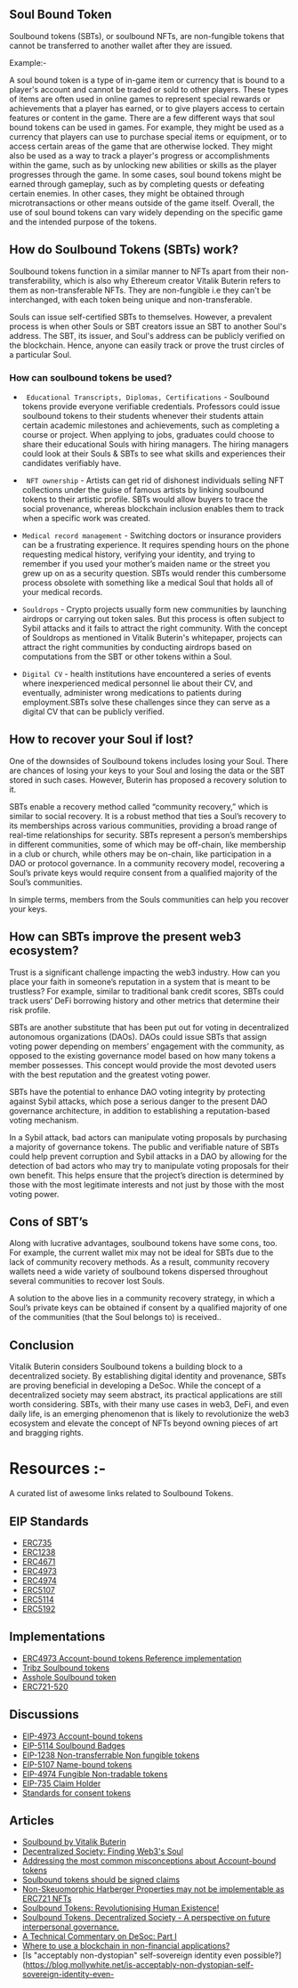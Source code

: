 ## Soul Bound Token

Soulbound tokens (SBTs), or soulbound NFTs, are non-fungible tokens that cannot be transferred to another wallet after they are issued.  
 
Example:- 

A soul bound token is a type of in-game item or currency that is bound to a player's account and cannot be traded or sold to other players. These types of items are often used in online games to represent special rewards or achievements that a player has earned, or to give players access to certain features or content in the game.
There are a few different ways that soul bound tokens can be used in games. For example, they might be used as a currency that players can use to purchase special items or equipment, or to access certain areas of the game that are otherwise locked. They might also be used as a way to track a player's progress or accomplishments within the game, such as by unlocking new abilities or skills as the player progresses through the game.
In some cases, soul bound tokens might be earned through gameplay, such as by completing quests or defeating certain enemies. In other cases, they might be obtained through microtransactions or other means outside of the game itself.
Overall, the use of soul bound tokens can vary widely depending on the specific game and the intended purpose of the tokens.

## How do Soulbound Tokens (SBTs) work?

Soulbound tokens function in a similar manner to NFTs apart from their non-transferability, which is also why Ethereum creator Vitalik Buterin refers to them as non-transferable NFTs. They are non-fungible i.e they can't be interchanged, with each token being unique and non-transferable.

Souls can issue self-certified SBTs to themselves. However, a prevalent process is when other Souls or SBT creators issue an SBT to another Soul's address. The SBT, its issuer, and Soul's address can be publicly verified on the blockchain. Hence, anyone can easily track or prove the trust circles of a particular Soul.

### How can soulbound tokens be used?

- ` Educational Transcripts, Diplomas, Certifications` - Soulbound tokens provide everyone verifiable credentials. Professors could issue soulbound tokens to their students whenever their students attain certain academic milestones and achievements, such as completing a course or project. When applying to jobs, graduates could choose to share their educational Souls with hiring managers. The hiring managers could look at their Souls & SBTs to see what skills and experiences their candidates verifiably have.
- ` NFT ownership` - Artists can get rid of dishonest individuals selling NFT collections under the guise of famous artists by linking soulbound tokens to their artistic profile. SBTs would allow buyers to trace the social provenance, whereas blockchain inclusion enables them to track when a specific work was created.

-  `Medical record management` - Switching doctors or insurance providers can be a frustrating experience. It requires spending hours on the phone requesting medical history, verifying your identity, and trying to remember if you used your mother’s maiden name or the street you grew up on as a security question. SBTs would render this cumbersome process obsolete with something like a medical Soul that holds all of your medical records.
-  `Souldrops` - Crypto projects usually form new communities by launching airdrops or carrying out token sales. But this process is often subject to Sybil attacks and it fails to attract the right community. With the concept of Souldrops as mentioned in Vitalik Buterin's whitepaper, projects can attract the right communities by conducting airdrops based on computations from the SBT or other tokens within a Soul.
-  `Digital CV` - health institutions have encountered a series of events where inexperienced medical personnel lie about their CV, and eventually, administer wrong medications to patients during employment.SBTs solve these challenges since they can serve as a digital CV that can be publicly verified.

## How to recover your Soul if lost?
One of the downsides of Soulbound tokens includes losing your Soul. There are chances of losing your keys to your Soul and losing the data or the SBT stored in such cases. However, Buterin has proposed a recovery solution to it.

SBTs enable a recovery method called “community recovery,” which is similar to social recovery. It is a robust method that ties a Soul’s recovery to its memberships across various communities, providing a broad range of real-time relationships for security. SBTs represent a person’s memberships in different communities, some of which may be off-chain, like membership in a club or church, while others may be on-chain, like participation in a DAO or protocol governance. In a community recovery model, recovering a Soul’s private keys would require consent from a qualified majority of the Soul’s communities.

In simple terms, members from the Souls communities can help you recover your keys.

## How can SBTs improve the present web3 ecosystem?
Trust is a significant challenge impacting the web3 industry. How can you place your faith in someone’s reputation in a system that is meant to be trustless? For example, similar to traditional bank credit scores, SBTs could track users’ DeFi borrowing history and other metrics that determine their risk profile.

SBTs are another substitute that has been put out for voting in decentralized autonomous organizations (DAOs). DAOs could issue SBTs that assign voting power depending on members’ engagement with the community, as opposed to the existing governance model based on how many tokens a member possesses. This concept would provide the most devoted users with the best reputation and the greatest voting power.

SBTs have the potential to enhance DAO voting integrity by protecting against Sybil attacks, which pose a serious danger to the present DAO governance architecture, in addition to establishing a reputation-based voting mechanism.

In a Sybil attack, bad actors can manipulate voting proposals by purchasing a majority of governance tokens. The public and verifiable nature of SBTs could help prevent corruption and Sybil attacks in a DAO by allowing for the detection of bad actors who may try to manipulate voting proposals for their own benefit. This helps ensure that the project’s direction is determined by those with the most legitimate interests and not just by those with the most voting power.

## Cons of SBT’s
Along with lucrative advantages, soulbound tokens have some cons, too. For example, the current wallet mix may not be ideal for SBTs due to the lack of community recovery methods. As a result, community recovery wallets need a wide variety of soulbound tokens dispersed throughout several communities to recover lost Souls.

A solution to the above lies in a community recovery strategy, in which a Soul’s private keys can be obtained if consent by a qualified majority of one of the communities (that the Soul belongs to) is received..

## Conclusion
Vitalik Buterin considers Soulbound tokens a building block to a decentralized society. By establishing digital identity and provenance, SBTs are proving beneficial in developing a DeSoc. While the concept of a decentralized society may seem abstract, its practical applications are still worth considering. SBTs, with their many use cases in web3, DeFi, and even daily life, is an emerging phenomenon that is likely to revolutionize the web3 ecosystem and elevate the concept of NFTs beyond owning pieces of art and bragging rights.



# Resources :-

A curated list of awesome links related to Soulbound Tokens.

## EIP Standards

- [ERC735](https://github.com/ethereum/EIPs/issues/735)
- [ERC1238](https://github.com/ethereum/EIPs/issues/1238)
- [ERC4671](https://eips.ethereum.org/EIPS/eip-4671)
- [ERC4973](https://eips.ethereum.org/EIPS/eip-4973)
- [ERC4974](https://github.com/ethereum/EIPs/blob/master/EIPS/eip-4974.md)
- [ERC5107](https://github.com/ethereum/EIPs/pull/5107)
- [ERC5114](https://github.com/ethereum/EIPs/pull/5114)
- [ERC5192](https://eips.ethereum.org/EIPS/eip-5192)

## Implementations

- [ERC4973 Account-bound tokens Reference implementation](https://github.com/rugpullindex/ERC4973)
- [Tribz Soulbound tokens](https://blockscout.com/xdai/mainnet/address/0x2043F330339E21Afe6DC6207500B24AcF74068fC/contracts#address-tabs)
- [Asshole Soulbound token](https://etherscan.io/address/0x0855B3B667Be89efcF9eE54a79aEcB25a194A8b0#code)
- [ERC721-520](https://github.com/marryinweb3/ERC721-520)

## Discussions

- [EIP-4973 Account-bound tokens](https://ethereum-magicians.org/t/eip-4973-account-bound-tokens/8825)
- [EIP-5114 Soulbound Badges](https://ethereum-magicians.org/t/eip-5114-soulbound-badges/9417)
- [EIP-1238 Non-transferrable Non fungible tokens](https://github.com/ethereum/EIPs/issues/1238)
- [EIP-5107 Name-bound tokens](https://ethereum-magicians.org/t/name-bound-tokens/9362)
- [EIP-4974 Fungible Non-tradable tokens](https://ethereum-magicians.org/t/eip-4974-fungible-non-tradable-tokens-or-exp/8805)
- [EIP-735 Claim Holder](https://github.com/ethereum/EIPs/issues/735)
- [Standards for consent tokens](https://ethereum-magicians.org/t/standards-for-a-consent-token/9027)

## Articles

- [Soulbound by Vitalik Buterin](https://vitalik.ca/general/2022/01/26/soulbound.html)
- [Decentralized Society: Finding Web3's Soul](https://papers.ssrn.com/sol3/papers.cfm?abstract_id=4105763)
- [Addressing the most common misconceptions about Account-bound tokens](https://timdaub.github.io/2022/05/30/addressing-the-most-common-misconceptions-about-account-bound-tokens/)
- [Soulbound tokens should be signed claims](https://katelynsills.com/blockchain/soulbound-tokens/)
- [Non-Skeuomorphic Harberger Properties may not be implementable as ERC721 NFTs](https://timdaub.github.io/2022/02/19/non-skeuomorphic-harberger-properties-erc721-nfts/)
- [Soulbound Tokens: Revolutionising Human Existence!](https://www.cryptologi.st/news/soulbound-tokens-revolutionising-human-existence?utm_source=Forum&utm_medium=media&utm_campaign=promotion)
- [Soulbound Tokens, Decentralized Society - A perspective on future interpersonal governance.](https://leofinance.io/@amphlux/soulbound-tokens-decentralized-society-a-perspective-on-future-interpersonal-governance)
- [A Technical Commentary on DeSoc: Part I](https://kevinyu.substack.com/p/a-technical-commentary-on-desoc-part)
- [Where to use a blockchain in non-financial applications?](https://vitalik.ca/general/2022/06/12/nonfin.html)
- [Is "acceptably non-dystopian" self-sovereign identity even possible?](https://blog.mollywhite.net/is-acceptably-non-dystopian-self-sovereign-identity-even-
